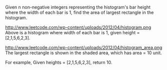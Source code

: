 Given n non-negative integers representing the histogram's bar height where the width of each bar is 1, find the area of largest rectangle in the histogram.

http://www.leetcode.com/wp-content/uploads/2012/04/histogram.png
Above is a histogram where width of each bar is 1, given height = [2,1,5,6,2,3].

http://www.leetcode.com/wp-content/uploads/2012/04/histogram_area.png
The largest rectangle is shown in the shaded area, which has area = 10 unit.

For example,
Given heights = [2,1,5,6,2,3],
return 10.